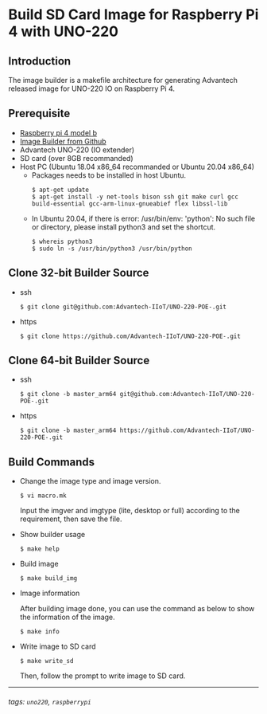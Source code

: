 
# Build SD Card Image for Raspberry Pi 4 with UNO-220

## Introduction

The image builder is a makefile architecture for generating Advantech released image 
for UNO-220 IO on Raspberry Pi 4. 

## Prerequisite

- [Raspberry pi 4 model b](https://www.raspberrypi.org/products/raspberry-pi-4-model-b/)
- [Image Builder from Github]()
- Advantech UNO-220 (IO extender)
- SD card (over 8GB recommanded)
- Host PC (Ubuntu 18.04 x86_64 recommanded or Ubuntu 20.04 x86_64)
  - Packages needs to be installed in host Ubuntu.
    ```
    $ apt-get update
    $ apt-get install -y net-tools bison ssh git make curl gcc build-essential gcc-arm-linux-gnueabief flex libssl-lib
    ```
  - In Ubuntu 20.04, if there is error: /usr/bin/env: 'python': No such file or directory, please install python3 and set the shortcut.
    ```
    $ whereis python3
    $ sudo ln -s /usr/bin/python3 /usr/bin/python
    ```


## Clone 32-bit Builder Source

- ssh
  ```
  $ git clone git@github.com:Advantech-IIoT/UNO-220-POE-.git
  ```
- https
  ```
  $ git clone https://github.com/Advantech-IIoT/UNO-220-POE-.git
  ```

## Clone 64-bit Builder Source

- ssh
  ```
  $ git clone -b master_arm64 git@github.com:Advantech-IIoT/UNO-220-POE-.git
  ```
- https
  ```
  $ git clone -b master_arm64 https://github.com/Advantech-IIoT/UNO-220-POE-.git

## Build Commands

- Change the image type and image version.

  ```
  $ vi macro.mk
  ```
  Input the imgver and imgtype (lite, desktop or full) according to the requirement, then save the file. 


- Show builder usage

  ```
  $ make help
  ```

- Build image

  ```
  $ make build_img
  ```

- Image information
  
  After building image done, you can use the command as below to
  show the information of the image. 

  ```
  $ make info
  ```
  
- Write image to SD card

  ```
  $ make write_sd
  ```
  
  Then, follow the prompt to write image to SD card. 

---

###### tags: `uno220`, `raspberrypi`
